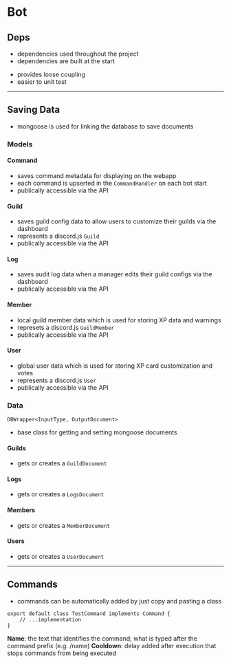 # Bot

## Deps

- dependencies used throughout the project
- dependencies are built at the start

* provides loose coupling
* easier to unit test

---

## Saving Data

- mongoose is used for linking the database to save documents

### Models

#### Command

- saves command metadata for displaying on the webapp
- each command is upserted in the `CommandHandler` on each bot start
- publically accessible via the API

#### Guild

- saves guild config data to allow users to customize their guilds via the dashboard
- represents a discord.js `Guild`
- publically accessible via the API

#### Log

- saves audit log data when a manager edits their guild configs via the dashboard
- publically accessible via the API

#### Member

- local guild member data which is used for storing XP data and warnings
- represets a discord.js `GuildMember`
- publically accessible via the API

#### User

- global user data which is used for storing XP card customization and votes
- represents a discord.js `User`
- publically accessible via the API

### Data

`DBWrapper<InputType, OutputDocument>`

- base class for getting and setting mongoose documents

#### Guilds

- gets or creates a `GuildDocument`

#### Logs

- gets or creates a `LogsDocument`

#### Members

- gets or creates a `MemberDocument`

#### Users

- gets or creates a `UserDocument`

---

## Commands

- commands can be automatically added by just copy and pasting a class

```
export default class TestCommand implements Command {
	// ...implementation
}
```

**Name**: the text that identifies the command; what is typed after the command prefix (e.g. /name)
**Cooldown**: delay added after execution that stops commands from being executed
